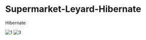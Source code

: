 # Supermarket-Leyard-Hibernate
Hibernate


![1](https://user-images.githubusercontent.com/90233777/189046309-80067c55-80b3-49d3-a36a-50fad72b6084.PNG)
![3](https://user-images.githubusercontent.com/90233777/189046334-80712482-1643-450b-88fd-444f7b5217cc.PNG)
